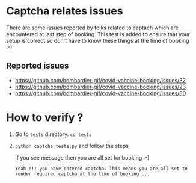 # Captcha relates issues
There are some issues reported by folks related to captach which are encountered at last step of booking. 
This test is added to ensure that your setup is correct so don't have to know these things at the time of booking :-)

## Reported issues
- https://github.com/bombardier-gif/covid-vaccine-booking/issues/32
- https://github.com/bombardier-gif/covid-vaccine-booking/issues/23
- https://github.com/bombardier-gif/covid-vaccine-booking/issues/30

# How to verify ?
1. Go to `tests` directory. `cd tests`
2. `python captcha_tests.py` and follow the steps

   If you see message then you are all set for booking :-)

   `Yeah !!! you have entered captcha. This means you are all set to render required captcha at the time of booking ...`
